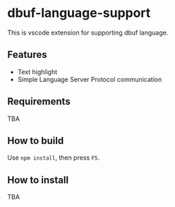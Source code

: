 # dbuf-language-support

This is vscode extension for supporting dbuf language.

## Features

* Text highlight
* Simple Language Server Protocol communication

## Requirements

TBA

## How to build

Use `npm install`, then press `F5`.

## How to install

TBA
